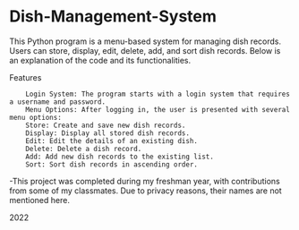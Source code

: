 # Dish-Management-System
This Python program is a menu-based system for managing dish records. Users can store, display, edit, delete, add, and sort dish records. Below is an explanation of the code and its functionalities.

Features

        Login System: The program starts with a login system that requires a username and password.
        Menu Options: After logging in, the user is presented with several menu options:
        Store: Create and save new dish records.
        Display: Display all stored dish records.
        Edit: Edit the details of an existing dish.
        Delete: Delete a dish record.
        Add: Add new dish records to the existing list.
        Sort: Sort dish records in ascending order.

  -This project was completed during my freshman year, with contributions from some of my classmates. Due to privacy reasons, their names are not mentioned here.
  
  2022

